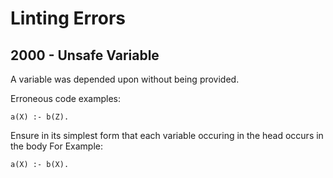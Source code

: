 # Linting Errors
## 2000 - Unsafe Variable
A variable was depended upon without being provided.

Erroneous code examples:
```
a(X) :- b(Z).
```

Ensure in its simplest form that each variable occuring in the head occurs in the body
For Example:
```
a(X) :- b(X).
```